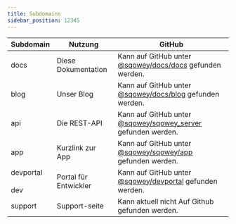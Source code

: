 ```yaml
---
title: Subdomains
sidebar_position: 12345
---
```



| Subdomain | Nutzung | GitHub | 
| --- | --- | --- |
| docs | Diese Dokumentation | Kann auf GitHub unter [@sqowey/docs/docs](https://www.github.com/sqowey/docs) gefunden werden. | 
| blog | Unser Blog | Kann auf GitHub unter [@sqowey/docs/blog](https://www.github.com/sqowey/docs) gefunden werden. |
| api | Die REST-API | Kann auf GitHub unter [@sqowey/sqowey_server](https://www.github.com/sqowey/sqowey_server) gefunden werden. |
| app | Kurzlink zur App | Kann auf GitHub unter [@sqowey/sqowey/app](https://www.github.com/sqowey/sqowey) gefunden werden. |
| devportal <br/><br/> dev | Portal für Entwickler | Kann auf GitHub unter [@sqowey/devportal](https://www.github.com/sqowey/devportal) gefunden werden. |
| support | Support-seite | Kann aktuell nicht Auf Github gefunden werden. |
